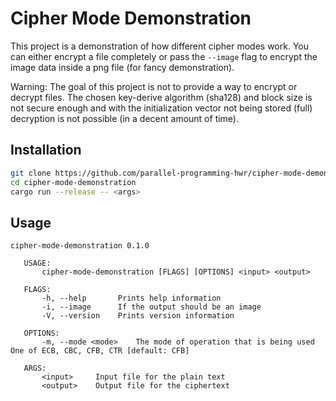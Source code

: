 # Cipher Mode Demonstration

This project is a demonstration of how different cipher modes work.
You can either encrypt a file completely or pass the `--image` flag
to encrypt the image data inside a png file (for fancy demonstration).

Warning: The goal of this project is not to provide a way to encrypt
or decrypt files. The chosen key-derive algorithm (sha128) and block size is not secure
enough and with the initialization vector not being stored (full) decryption
is not possible (in a decent amount of time).

## Installation

```sh
git clone https://github.com/parallel-programming-hwr/cipher-mode-demonstration
cd cipher-mode-demonstration
cargo run --release -- <args>
```

## Usage

```
cipher-mode-demonstration 0.1.0
   
   USAGE:
       cipher-mode-demonstration [FLAGS] [OPTIONS] <input> <output>
   
   FLAGS:
       -h, --help       Prints help information
       -i, --image      If the output should be an image
       -V, --version    Prints version information
   
   OPTIONS:
       -m, --mode <mode>    The mode of operation that is being used One of ECB, CBC, CFB, CTR [default: CFB]
   
   ARGS:
       <input>     Input file for the plain text
       <output>    Output file for the ciphertext
```